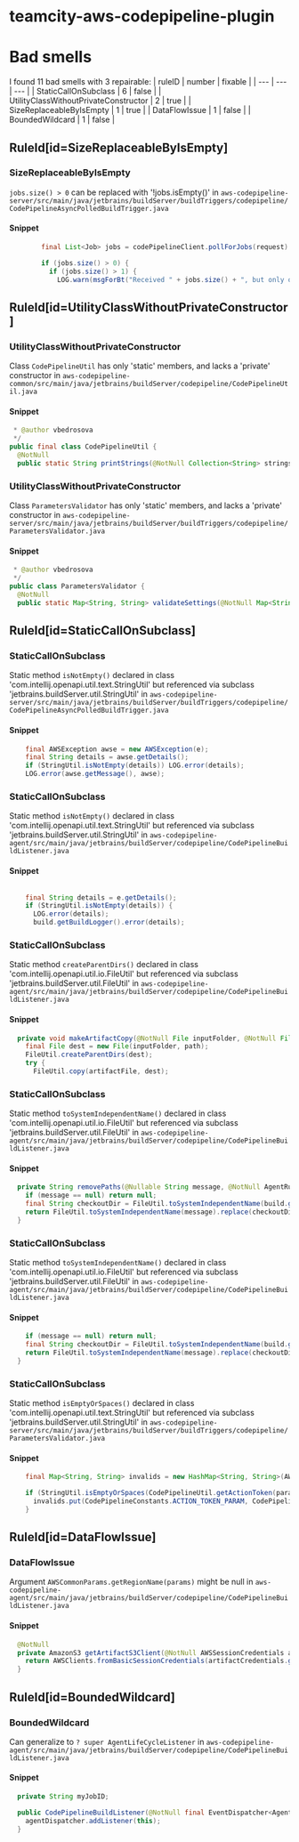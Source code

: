 # teamcity-aws-codepipeline-plugin 
 
# Bad smells
I found 11 bad smells with 3 repairable:
| ruleID | number | fixable |
| --- | --- | --- |
| StaticCallOnSubclass | 6 | false |
| UtilityClassWithoutPrivateConstructor | 2 | true |
| SizeReplaceableByIsEmpty | 1 | true |
| DataFlowIssue | 1 | false |
| BoundedWildcard | 1 | false |
## RuleId[id=SizeReplaceableByIsEmpty]
### SizeReplaceableByIsEmpty
`jobs.size() > 0` can be replaced with '!jobs.isEmpty()'
in `aws-codepipeline-server/src/main/java/jetbrains/buildServer/buildTriggers/codepipeline/CodePipelineAsyncPolledBuildTrigger.java`
#### Snippet
```java
        final List<Job> jobs = codePipelineClient.pollForJobs(request).getJobs();

        if (jobs.size() > 0) {
          if (jobs.size() > 1) {
            LOG.warn(msgForBt("Received " + jobs.size() + ", but only one was expected. Will process only the first job", context.getBuildType()));
```

## RuleId[id=UtilityClassWithoutPrivateConstructor]
### UtilityClassWithoutPrivateConstructor
Class `CodePipelineUtil` has only 'static' members, and lacks a 'private' constructor
in `aws-codepipeline-common/src/main/java/jetbrains/buildServer/codepipeline/CodePipelineUtil.java`
#### Snippet
```java
 * @author vbedrosova
 */
public final class CodePipelineUtil {
  @NotNull
  public static String printStrings(@NotNull Collection<String> strings) {
```

### UtilityClassWithoutPrivateConstructor
Class `ParametersValidator` has only 'static' members, and lacks a 'private' constructor
in `aws-codepipeline-server/src/main/java/jetbrains/buildServer/buildTriggers/codepipeline/ParametersValidator.java`
#### Snippet
```java
 * @author vbedrosova
 */
public class ParametersValidator {
  @NotNull
  public static Map<String, String> validateSettings(@NotNull Map<String, String> params, boolean acceptReferences) {
```

## RuleId[id=StaticCallOnSubclass]
### StaticCallOnSubclass
Static method `isNotEmpty()` declared in class 'com.intellij.openapi.util.text.StringUtil' but referenced via subclass 'jetbrains.buildServer.util.StringUtil'
in `aws-codepipeline-server/src/main/java/jetbrains/buildServer/buildTriggers/codepipeline/CodePipelineAsyncPolledBuildTrigger.java`
#### Snippet
```java
    final AWSException awse = new AWSException(e);
    final String details = awse.getDetails();
    if (StringUtil.isNotEmpty(details)) LOG.error(details);
    LOG.error(awse.getMessage(), awse);

```

### StaticCallOnSubclass
Static method `isNotEmpty()` declared in class 'com.intellij.openapi.util.text.StringUtil' but referenced via subclass 'jetbrains.buildServer.util.StringUtil'
in `aws-codepipeline-agent/src/main/java/jetbrains/buildServer/codepipeline/CodePipelineBuildListener.java`
#### Snippet
```java

    final String details = e.getDetails();
    if (StringUtil.isNotEmpty(details)) {
      LOG.error(details);
      build.getBuildLogger().error(details);
```

### StaticCallOnSubclass
Static method `createParentDirs()` declared in class 'com.intellij.openapi.util.io.FileUtil' but referenced via subclass 'jetbrains.buildServer.util.FileUtil'
in `aws-codepipeline-agent/src/main/java/jetbrains/buildServer/codepipeline/CodePipelineBuildListener.java`
#### Snippet
```java
  private void makeArtifactCopy(@NotNull File inputFolder, @NotNull File artifactFile, @NotNull String path, @NotNull AgentRunningBuild build) {
    final File dest = new File(inputFolder, path);
    FileUtil.createParentDirs(dest);
    try {
      FileUtil.copy(artifactFile, dest);
```

### StaticCallOnSubclass
Static method `toSystemIndependentName()` declared in class 'com.intellij.openapi.util.io.FileUtil' but referenced via subclass 'jetbrains.buildServer.util.FileUtil'
in `aws-codepipeline-agent/src/main/java/jetbrains/buildServer/codepipeline/CodePipelineBuildListener.java`
#### Snippet
```java
  private String removePaths(@Nullable String message, @NotNull AgentRunningBuild build) {
    if (message == null) return null;
    final String checkoutDir = FileUtil.toSystemIndependentName(build.getCheckoutDirectory().getAbsolutePath());
    return FileUtil.toSystemIndependentName(message).replace(checkoutDir + "/", StringUtil.EMPTY).replace(checkoutDir, StringUtil.EMPTY);
  }
```

### StaticCallOnSubclass
Static method `toSystemIndependentName()` declared in class 'com.intellij.openapi.util.io.FileUtil' but referenced via subclass 'jetbrains.buildServer.util.FileUtil'
in `aws-codepipeline-agent/src/main/java/jetbrains/buildServer/codepipeline/CodePipelineBuildListener.java`
#### Snippet
```java
    if (message == null) return null;
    final String checkoutDir = FileUtil.toSystemIndependentName(build.getCheckoutDirectory().getAbsolutePath());
    return FileUtil.toSystemIndependentName(message).replace(checkoutDir + "/", StringUtil.EMPTY).replace(checkoutDir, StringUtil.EMPTY);
  }

```

### StaticCallOnSubclass
Static method `isEmptyOrSpaces()` declared in class 'com.intellij.openapi.util.text.StringUtil' but referenced via subclass 'jetbrains.buildServer.util.StringUtil'
in `aws-codepipeline-server/src/main/java/jetbrains/buildServer/buildTriggers/codepipeline/ParametersValidator.java`
#### Snippet
```java
    final Map<String, String> invalids = new HashMap<String, String>(AWSCommonParams.validate(params, acceptReferences));

    if (StringUtil.isEmptyOrSpaces(CodePipelineUtil.getActionToken(params))) {
      invalids.put(CodePipelineConstants.ACTION_TOKEN_PARAM, CodePipelineConstants.ACTION_TOKEN_LABEL + " parameter must not be empty");
    }
```

## RuleId[id=DataFlowIssue]
### DataFlowIssue
Argument `AWSCommonParams.getRegionName(params)` might be null
in `aws-codepipeline-agent/src/main/java/jetbrains/buildServer/codepipeline/CodePipelineBuildListener.java`
#### Snippet
```java
  @NotNull
  private AmazonS3 getArtifactS3Client(@NotNull AWSSessionCredentials artifactCredentials, @NotNull Map<String, String> params) {
    return AWSClients.fromBasicSessionCredentials(artifactCredentials.getAccessKeyId(), artifactCredentials.getSecretAccessKey(), artifactCredentials.getSessionToken(), AWSCommonParams.getRegionName(params)).createS3Client();
  }

```

## RuleId[id=BoundedWildcard]
### BoundedWildcard
Can generalize to `? super AgentLifeCycleListener`
in `aws-codepipeline-agent/src/main/java/jetbrains/buildServer/codepipeline/CodePipelineBuildListener.java`
#### Snippet
```java
  private String myJobID;

  public CodePipelineBuildListener(@NotNull final EventDispatcher<AgentLifeCycleListener> agentDispatcher) {
    agentDispatcher.addListener(this);
  }
```

